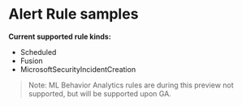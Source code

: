 # Alert Rule samples

**Current supported rule kinds:**
* Scheduled
* Fusion
* MicrosoftSecurityIncidentCreation

> Note: ML Behavior Analytics rules are during this preview not supported, but will be supported upon GA.





